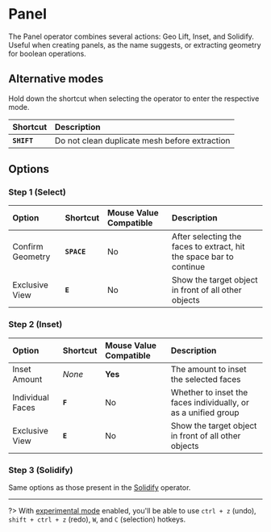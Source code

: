 # Panel

The Panel operator combines several actions: Geo Lift, Inset, and Solidify. Useful when creating panels, as the name suggests, or extracting geometry for boolean operations.

[](../_media/panel.mp4 ':include')

## Alternative modes

Hold down the shortcut when selecting the operator to enter the respective mode.

| Shortcut | Description |
| :--- | :--- |
| **`SHIFT`** | Do not clean duplicate mesh before extraction |

## Options

### Step 1 (Select)
| Option | Shortcut | Mouse Value Compatible | Description |
| :--- | :--- | :--- | :--- |
| Confirm Geometry | **`SPACE`** | No | After selecting the faces to extract, hit the space bar to continue |
| Exclusive View | **`E`** | No | Show the target object in front of all other objects |

### Step 2 (Inset)
| Option | Shortcut | Mouse Value Compatible | Description |
| :--- | :--- | :--- | :--- |
| Inset Amount | _None_ | **Yes** | The amount to inset the selected faces |
| Individual Faces | **`F`** | No | Whether to inset the faces individually, or as a unified group |
| Exclusive View | **`E`** | No | Show the target object in front of all other objects |

### Step 3 (Solidify)
Same options as those present in the [Solidify](/extrusion/solidify) operator.

---

?> With [experimental mode](/getting-started/preferences) enabled, you'll be able to use `ctrl + z` (undo), `shift + ctrl + z` (redo), `W`, and `C` (selection) hotkeys.